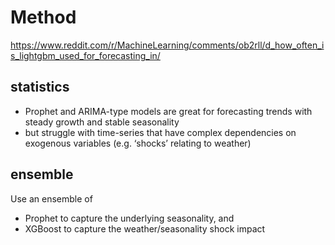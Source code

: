 # Method

https://www.reddit.com/r/MachineLearning/comments/ob2rll/d_how_often_is_lightgbm_used_for_forecasting_in/

## statistics
- Prophet and ARIMA-type models are great for forecasting trends with steady growth and stable seasonality
- but struggle with time-series that have complex dependencies on exogenous variables (e.g. ‘shocks’ relating to weather)

## ensemble
Use an ensemble of 
- Prophet to capture the underlying seasonality, and
- XGBoost to capture the weather/seasonality shock impact
